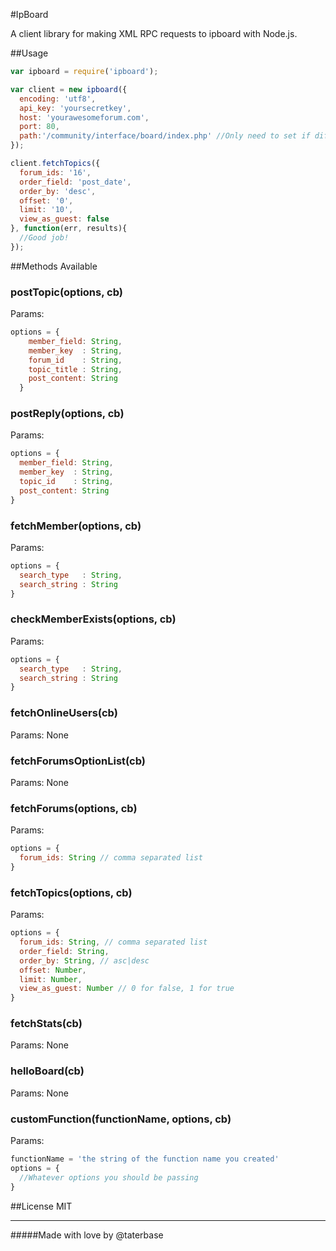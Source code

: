 #IpBoard

A client library for making XML RPC requests to ipboard with Node.js.

##Usage
```javascript
var ipboard = require('ipboard');

var client = new ipboard({
  encoding: 'utf8',
  api_key: 'yoursecretkey',
  host: 'yourawesomeforum.com',
  port: 80,
  path:'/community/interface/board/index.php' //Only need to set if different from standard /interface/board/index.php
});

client.fetchTopics({
  forum_ids: '16',
  order_field: 'post_date',
  order_by: 'desc',
  offset: '0',
  limit: '10',
  view_as_guest: false
}, function(err, results){
  //Good job!
});
```

##Methods Available

### postTopic(options, cb)
Params:
```javascript
options = {
    member_field: String,
    member_key  : String,
    forum_id    : String,
    topic_title : String,
    post_content: String
  }
```

### postReply(options, cb)
Params:
```javascript
options = {
  member_field: String,
  member_key  : String,
  topic_id    : String,
  post_content: String
}
```

### fetchMember(options, cb)
Params:
```javascript
options = {
  search_type   : String,
  search_string : String
}
```

### checkMemberExists(options, cb)
Params:
```javascript
options = {
  search_type   : String,
  search_string : String
}
```

### fetchOnlineUsers(cb)
Params: None

### fetchForumsOptionList(cb)
Params: None

### fetchForums(options, cb)
Params:
```javascript
options = {
  forum_ids: String // comma separated list
}
```

### fetchTopics(options, cb)
Params:
```javascript
options = {
  forum_ids: String, // comma separated list
  order_field: String,
  order_by: String, // asc|desc
  offset: Number,
  limit: Number,
  view_as_guest: Number // 0 for false, 1 for true
}
```

### fetchStats(cb)
Params: None

### helloBoard(cb)
Params: None

### customFunction(functionName, options, cb)
Params:
```javascript
functionName = 'the string of the function name you created'
options = {
  //Whatever options you should be passing
}
```

##License
MIT

---
#####Made with love by @taterbase
